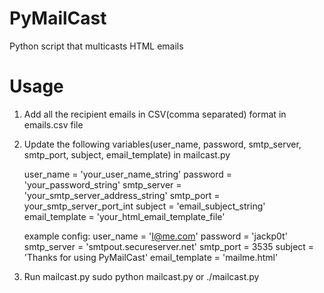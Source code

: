 PyMailCast
==========

Python script that multicasts HTML emails


Usage
==========
1. Add all the recipient emails in CSV(comma separated) format in emails.csv file
2. Update the following variables(user_name, password, smtp_server, smtp_port, subject, email_template) in mailcast.py

	user_name = 'your_user_name_string'
	password = 'your_password_string'
	smtp_server = 'your_smtp_server_address_string'
	smtp_port = your_smtp_server_port_int 
	subject = 'email_subject_string'
	email_template = 'your_html_email_template_file'
	
	example config:
	user_name = 'I@me.com'
	password = 'jackp0t'
	smtp_server = 'smtpout.secureserver.net'
	smtp_port = 3535
	subject = 'Thanks for using PyMailCast'
	email_template = 'mailme.html'
	
3. Run mailcast.py
	sudo python mailcast.py
	or
	./mailcast.py
